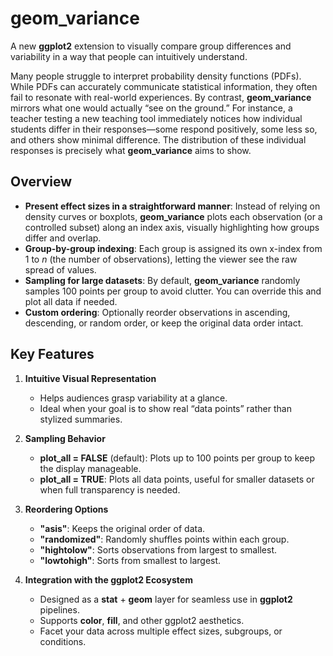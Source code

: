 # geom_variance

A new **ggplot2** extension to visually compare group differences and variability in a way that people can intuitively understand.

Many people struggle to interpret probability density functions (PDFs). While PDFs can accurately communicate statistical information, they often fail to resonate with real-world experiences. By contrast, **geom_variance** mirrors what one would actually “see on the ground.” For instance, a teacher testing a new teaching tool immediately notices how individual students differ in their responses—some respond positively, some less so, and others show minimal difference. The distribution of these individual responses is precisely what **geom_variance** aims to show.

## Overview

- **Present effect sizes in a straightforward manner**: Instead of relying on density curves or boxplots, **geom_variance** plots each observation (or a controlled subset) along an index axis, visually highlighting how groups differ and overlap.  
- **Group-by-group indexing**: Each group is assigned its own x-index from 1 to *n* (the number of observations), letting the viewer see the raw spread of values.  
- **Sampling for large datasets**: By default, **geom_variance** randomly samples 100 points per group to avoid clutter. You can override this and plot all data if needed.  
- **Custom ordering**: Optionally reorder observations in ascending, descending, or random order, or keep the original data order intact.

## Key Features

1. **Intuitive Visual Representation**  
   - Helps audiences grasp variability at a glance.  
   - Ideal when your goal is to show real “data points” rather than stylized summaries.

2. **Sampling Behavior**  
   - **plot_all = FALSE** (default): Plots up to 100 points per group to keep the display manageable.  
   - **plot_all = TRUE**: Plots all data points, useful for smaller datasets or when full transparency is needed.

3. **Reordering Options**  
   - **"asis"**: Keeps the original order of data.  
   - **"randomized"**: Randomly shuffles points within each group.  
   - **"hightolow"**: Sorts observations from largest to smallest.  
   - **"lowtohigh"**: Sorts from smallest to largest.

4. **Integration with the ggplot2 Ecosystem**  
   - Designed as a **stat** + **geom** layer for seamless use in **ggplot2** pipelines.  
   - Supports **color**, **fill**, and other ggplot2 aesthetics.  
   - Facet your data across multiple effect sizes, subgroups, or conditions.
